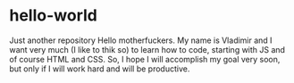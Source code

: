 # hello-world
Just another repository
Hello motherfuckers. My name is Vladimir and I want very much (I like to thik so) to learn how to code, starting with JS and of course HTML and CSS. So, I hope I will accomplish my goal very soon, but only if I will work hard and will be productive. 
